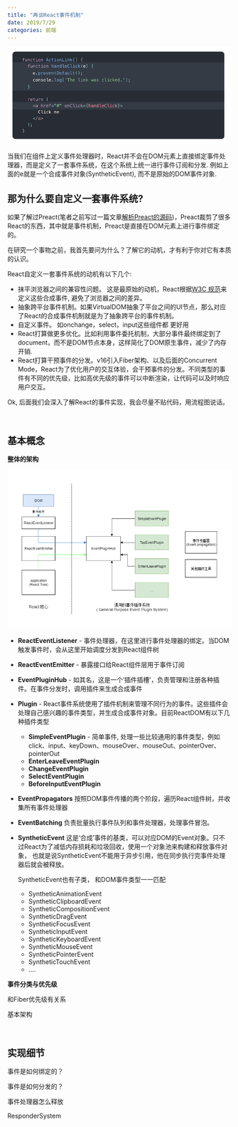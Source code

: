 ```yaml
---
title: "再谈React事件机制"
date: 2019/7/29
categories: 前端
---
```


![](/images/react-event/sample.png)

当我们在组件上定义事件处理器时，React并不会在DOM元素上直接绑定事件处理器，而是定义了一套事件系统，在这个系统上统一进行事件订阅和分发. 例如上面的e就是一个合成事件对象(SyntheticEvent), 而不是原始的DOM事件对象.

## 那为什么要自定义一套事件系统?

如果了解过Preact(笔者之前写过一篇文章[解析Preact的源码](https://juejin.im/post/5cfa29e151882539c33e4f5e))，Preact裁剪了很多React的东西，其中就是事件机制，Preact是直接在DOM元素上进行事件绑定的。

在研究一个事物之前，我首先要问为什么？了解它的动机，才有利于你对它有本质的认识。

React自定义一套事件系统的动机有以下几个:

- 抹平浏览器之间的兼容性问题。 这是最原始的动机，React根据[W3C 规范](https://www.w3.org/TR/DOM-Level-3-Events/)来定义这些合成事件, 避免了浏览器之间的差异。
- 抽象跨平台事件机制。如果VirtualDOM抽象了平台之间的UI节点，那么对应了React的合成事件机制就是为了抽象跨平台的事件机制。
- 自定义事件。 如onchange，select，input这些组件都 更好用
- React打算做更多优化。比如利用事件委托机制，大部分事件最终绑定到了document，而不是DOM节点本身，这样简化了DOM原生事件，减少了内存开销.
- React打算干预事件的分发。v16引入Fiber架构、以及后面的Concurrent Mode，React为了优化用户的交互体验，会干预事件的分发。不同类型的事件有不同的优先级，比如高优先级的事件可以中断渲染，让代码可以及时响应用户交互。

Ok, 后面我们会深入了解React的事件实现，我会尽量不贴代码，用流程图说话。

<br>

## 基本概念

**整体的架构**

![](/images/react-event/st.png)

- **ReactEventListener** - 事件处理器，在这里进行事件处理器的绑定。当DOM触发事件时，会从这里开始调度分发到React组件树
- **ReactEventEmitter** - 暴露接口给React组件层用于事件订阅
- **EventPluginHub** - 如其名，这是一个‘插件插槽’，负责管理和注册各种插件。在事件分发时，调用插件来生成合成事件
- **Plugin** - React事件系统使用了插件机制来管理不同行为的事件。这些插件会处理自己感兴趣的事件类型，并生成合成事件对象。目前ReactDOM有以下几种插件类型
  - **SimpleEventPlugin** - 简单事件, 处理一些比较通用的事件类型，例如click、input、keyDown、mouseOver、mouseOut、pointerOver、pointerOut
  - **EnterLeaveEventPlugin**
  - **ChangeEventPlugin**
  - **SelectEventPlugin**
  - **BeforeInputEventPlugin**
- **EventPropagators** 按照DOM事件传播的两个阶段，遍历React组件树，并收集所有事件处理器
- **EventBatching** 负责批量执行事件队列和事件处理器，处理事件冒泡。
- **SyntheticEvent** 这是‘合成’事件的基类，可以对应DOM的Event对象。只不过React为了减低内存损耗和垃圾回收，使用一个对象池来构建和释放事件对象， 也就是说SyntheticEvent不能用于异步引用，他在同步执行完事件处理器后就会被释放。
  
  SyntheticEvent也有子类， 和DOM事件类型一一匹配

  - SyntheticAnimationEvent
  - SyntheticClipboardEvent
  - SyntheticCompositionEvent
  - SyntheticDragEvent
  - SyntheticFocusEvent
  - SyntheticInputEvent
  - SyntheticKeyboardEvent
  - SyntheticMouseEvent
  - SyntheticPointerEvent
  - SyntheticTouchEvent
  - ....

  

**事件分类与优先级**

和Fiber优先级有关系

基本架构

<br>

## 实现细节

事件是如何绑定的？

事件是如何分发的？

事件处理器怎么释放

ResponderSystem